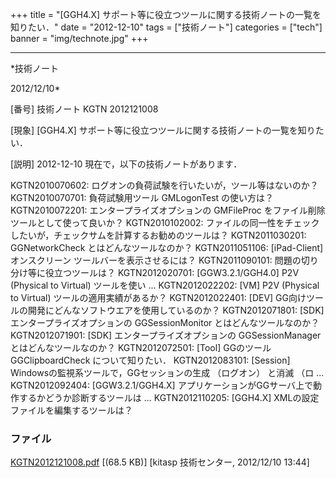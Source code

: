 ﻿+++
title = "[GGH4.X] サポート等に役立つツールに関する技術ノートの一覧を知りたい．"
date = "2012-12-10"
tags = ["技術ノート"]
categories = ["tech"]
banner = "img/technote.jpg"
+++

-----------------------------------------------------------------------------------------------------------------------------

*技術ノート

2012/12/10*


[番号]
技術ノート KGTN 2012121008

[現象]
[GGH4.X] サポート等に役立つツールに関する技術ノートの一覧を知りたい．

[説明]
2012-12-10 現在で，以下の技術ノートがあります．

KGTN2010070602: ログオンの負荷試験を行いたいが，ツール等はないのか？
KGTN2010070701: 負荷試験用ツール GMLogonTest の使い方は？
KGTN2010072201: エンタープライズオプションの GMFileProc
をファイル削除ツールとして使って良いか？
KGTN2010102002:
ファイルの同一性をチェックしたいが，チェックサムを計算するお勧めのツールは？
KGTN2011030201: GGNetworkCheck とはどんなツールなのか？
KGTN2011051106: [iPad-Client] オンスクリーン
ツールバーを表示させるには？
KGTN2011090101: 問題の切り分け等に役立つツールは？
KGTN2012020701: [GGW3.2.1/GGH4.0] P2V (Physical to Virtual)
ツールを使い ...
KGTN2012022202: [VM] P2V (Physical to Virtual)
ツールの適用実績があるか？
KGTN2012022401: [DEV]
GG向けツールの開発にどんなソフトウエアを使用しているのか？
KGTN2012071801: [SDK] エンタープライズオプションの GGSessionMonitor
とはどんなツールなのか？
KGTN2012071901: [SDK] エンタープライズオプションの GGSessionManager
とはどんなツールなのか？
KGTN2012072501: [Tool] GGのツール GGClipboardCheck について知りたい．
KGTN2012083101: [Session] Windowsの監視系ツールで，GGセッションの生成
（ログオン） と消滅 （ロ ...
KGTN2012092404: [GGW3.2.1/GGH4.X]
アプリケーションがGGサーバ上で動作するかどうか診断するツールは ...
KGTN2012110205: [GGH4.X] XMLの設定ファイルを編集するツールは？


### ファイル

 
 


[KGTN2012121008.pdf](http://techreport.kitasp.net/attachments/download/1150/KGTN2012121008.pdf)
 [(68.5 KB)] [kitasp 技術センター, 2012/12/10
13:44]


 


 

